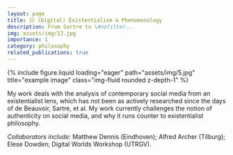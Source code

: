 ```yaml
---
layout: page
title: 😑 (Digital) Existentialism & Phenomenology
description: From Sartre to \#nofilter...
img: assets/img/12.jpg
importance: 1
category: philosophy
related_publications: true
---
```



<div class="row">
    <div class="col-sm mt-3 mt-md-0">
        {% include figure.liquid loading="eager" path="assets/img/5.jpg" title="example image" class="img-fluid rounded z-depth-1" %}
    </div>
</div>

My work deals with the analysis of contemporary social media from an existentialist lens, which has not been as actively researched since the days of de Beauvoir, Sartre, et al. My work currently challenges the notion of authenticity on social media, and why it runs counter to existentialist philosophy.

*Collaborators include:* Matthew Dennis (Eindhoven); Alfred Archer (Tilburg); Elese Dowden; Digital Worlds Workshop (UTRGV).
